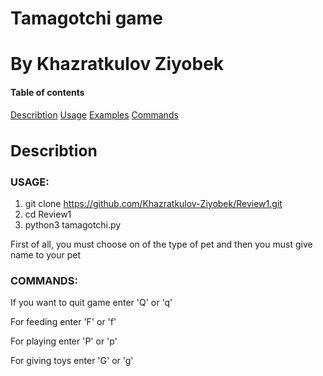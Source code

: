 # Tamagotchi game



# By Khazratkulov Ziyobek


#### Table of contents
[Describtion](#describtion)
[Usage](#usage)
[Examples](#exam)
[Commands](#command)


<a name="describtion"><h3>Describtion</h3></a>
---------------------------------------


### USAGE:

1. git clone https://github.com/Khazratkulov-Ziyobek/Review1.git
2. cd Review1
3. python3 tamagotchi.py



First of all, you must choose on of the type of pet and then you must give name to your pet

### COMMANDS:

If you want to quit game enter 'Q' or 'q'

For feeding enter 'F' or 'f'

For playing enter 'P' or 'p'

For giving toys enter 'G' or 'g'

